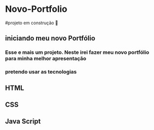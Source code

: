 # Novo-Portfolio

#projeto em construção 🚧 

## iniciando meu novo Portfólio 

### Esse e mais um projeto. Neste irei fazer meu novo portfólio para minha melhor apresentação 

### pretendo usar as tecnologias 

## HTML
## CSS
## Java Script 
